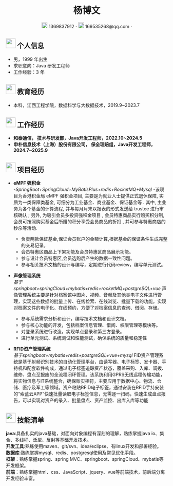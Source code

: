  <center>
     <h1>杨博文</h1>
     <div>
         <span>
             <img src="assets/phone-solid.svg" width="18px">
             1369837912
         </span>
         ·
         <span>
             <img src="assets/envelope-solid.svg" width="18px">
             169535268@qq.com
         </span>
         ·
     </div>
 </center>

 ## <img src="assets/info-circle-solid.svg" width="30px"> 个人信息 

 - 男，1999 年出生
 - 求职意向：Java 研发工程师
 - 工作经验：3 年
## <img src="assets/graduation-cap-solid.svg" width="30px"> 教育经历

- 本科，江西工程学院，数据科学与大数据技术，2019.9~2023.7

## <img src="assets/briefcase-solid.svg" width="30px"> 工作经历

- **和泰通信， 技术与研发部，Java开发工程师，2022.10~2024.5**
- **申朴信息技术（上海）股份有限公司， 保全理赔组，Java开发工程师，2024.7~2025.9**

## <img src="assets/project-diagram-solid.svg" width="30px"> 项目经历
- **eMPF 强积金**<br>
  -*SpringBoot+SpringCloud+MyBatisPlus+redis+RocketMQ+Mysql*
  -该项目为香港积金局 eMPF 强积金项目, 主要是为就业人士提供正式退休保障, 实质为一类保障类基金, 可细分为工业基金、商业基金、保证基金等 . 其中, 主业务为各个基金的计算流程, 并与每月月末以报表的形式发送给 trustee 进行审核确认 ; 另外, 为吸引会员多投资强积金项目 , 会员特惠商品实行购买积分制, 会员可按照购买基金后所赠的积分享受会员商品的折扣 , 并可参与特惠商店的秒杀等活动.<br>
  
  - 负责两款保证基金,保证会员账户的金额计算,根据基金的保证条件生成完整的交易记录。<br>
  - 会员特惠区商品上下架功能及会员特惠区商品展示功能。<br>
  - 参与设计会员特惠区,会员选购后产生的数据一致性问题。<br>
  - 参与相关技术文档的设计与编写，定期进行代码review，编写单元测试。<br>
  
- **声像管理系统**<br>
  *基于springboot+springCloud+mybatis+redis+rocketMQ+postgreSQL+vue*
声像管理系统主要是针对档案馆中图片、视频、音频及其他类电子文件进行管理，实现这些数据的批量上传、在线检索、在线浏览、批量下载的功能。实现对档案文件的电子化、在线预约，方便了对档案信息的查询、借阅、存储。

  - 参与系统需求分析和设计，编写技术文档和设计文档。<br>
  - 参与核心功能的开发，包括档案信息管理、借阅、权限管理等模块等。<br>
  - 对登录系统进行改造，实现单点登录和第三方登录。<br>
  - 进行单元测试、系统测试和性能测试，确保系统的质量和稳定性<br>
  
- **RFID资产管理系统**<br>
  *基于springboot+mybatis+redis+postgreSQL+vue+mysql*
  FID资产管理系统是基于射频识别技术的自动化管理平台，由读写器、电子标签、发卡器、手持机和配套软件构成，通过电子标签追踪资产状态，覆盖采购、入库、调拨、维修、盘点至报废的全流程闭环管理。该系统利用GPRS无线远程传输功能，将实物信息与IT系统整合，确保账实相符，主要应用于数据中心、物流、仓储、医疗及军工等领域。资产粘贴RFID电子标签，通过安装在RFID手持安装的“索蓝云APP”快速批量读取电子标签信息，无需逐一扫码，快速生成盘点报告，可以实现对资产的录入、批量盘点、资产监控、出库入库等功能

  


## <img src="assets/tools-solid.svg" width="30px"> 技能清单
**java**:具备扎实的java基础，对面向对象编程有深刻的理解，熟练掌握java io、集合、多线程、泛型、反射等基础开发技术。<br>
**开发工具**:熟练使用maven、git/svn、idea/eclipse、有linux开发和部署经验。<br>
**数据库**:熟练掌握mysql、redis、postgresql使用及常见优化手段。<br>
**框架**：熟练掌握spring、spring MVC、springboot、springCloud、mybatis等开发框架。<br>
**前端**：熟练掌握html、css、JavaScript、jquery、vue等前端技术，前后端分离开发经验丰富。<br>
